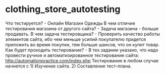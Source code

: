 # clothing_store_autotesting
Что тестируется? - Онлайн Магазин Одежды 
В чем отличие тестирования магазина от другого сайта? - Задача магазина - больше продавать.
В чем задача тестировщика? - Проверить качество работы элементов сайта, ибо чем меньше усилий покупателю придется приложить во время покупки, тем больше шансов, что он купит товар.
Как будет проходить тестирование? - В тех.задании указано, что надо провести ручное и автоматизированное тестирование сайта: http://automationpractice.com/index.php
Тестирование в любом случае начнется с 1) Изучение сайта. 2) Составление тест-плана.

